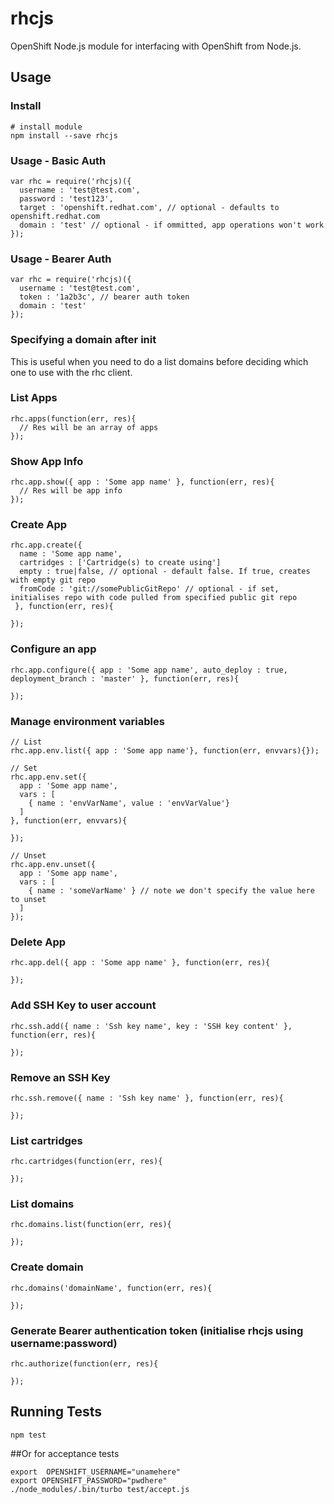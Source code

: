 rhcjs
=====
OpenShift Node.js module for interfacing with OpenShift from Node.js. 

## Usage

### Install
    
    # install module
    npm install --save rhcjs
    
### Usage - Basic Auth
  
    var rhc = require('rhcjs)({
      username : 'test@test.com',
      password : 'test123',
      target : 'openshift.redhat.com', // optional - defaults to openshift.redhat.com
      domain : 'test' // optional - if ommitted, app operations won't work
    });

### Usage - Bearer Auth
    
    var rhc = require('rhcjs)({
      username : 'test@test.com',
      token : '1a2b3c', // bearer auth token
      domain : 'test'
    });
    
### Specifying a domain after init
This is useful when you need to do a list domains before deciding which one to use with the rhc client. 


### List Apps
    
    rhc.apps(function(err, res){
      // Res will be an array of apps
    });  
  
### Show App Info
    
    rhc.app.show({ app : 'Some app name' }, function(err, res){
      // Res will be app info
    });  
    
### Create App
    
    rhc.app.create({ 
      name : 'Some app name', 
      cartridges : ['Cartridge(s) to create using']
      empty : true|false, // optional - default false. If true, creates with empty git repo
      fromCode : 'git://somePublicGitRepo' // optional - if set, initialises repo with code pulled from specified public git repo
     }, function(err, res){
      
    });  

### Configure an app
    
    rhc.app.configure({ app : 'Some app name', auto_deploy : true, deployment_branch : 'master' }, function(err, res){
      
    });  
    
### Manage environment variables
    
    // List
    rhc.app.env.list({ app : 'Some app name'}, function(err, envvars){});
      
    // Set  
    rhc.app.env.set({ 
      app : 'Some app name',
      vars : [
        { name : 'envVarName', value : 'envVarValue'}
      ]
    }, function(err, envvars){
      
    });
    
    // Unset
    rhc.app.env.unset({ 
      app : 'Some app name',
      vars : [
        { name : 'someVarName' } // note we don't specify the value here to unset
      ]
    });
    
### Delete App
    
    rhc.app.del({ app : 'Some app name' }, function(err, res){
      
    });

### Add SSH Key to user account
    
    rhc.ssh.add({ name : 'Ssh key name', key : 'SSH key content' }, function(err, res){
      
    });  

### Remove an SSH Key
    
    rhc.ssh.remove({ name : 'Ssh key name' }, function(err, res){
      
    });  

### List cartridges

    rhc.cartridges(function(err, res){
      
    });  

### List domains

    rhc.domains.list(function(err, res){
      
    });  
    
### Create domain

    rhc.domains('domainName', function(err, res){
      
    });
  
### Generate Bearer authentication token (initialise rhcjs using username:password)

    rhc.authorize(function(err, res){
      
    });  
  
    
## Running Tests
    
    npm test
    

##Or for acceptance tests
    
    export  OPENSHIFT_USERNAME="unamehere"
    export OPENSHIFT_PASSWORD="pwdhere"
    ./node_modules/.bin/turbo test/accept.js
  
